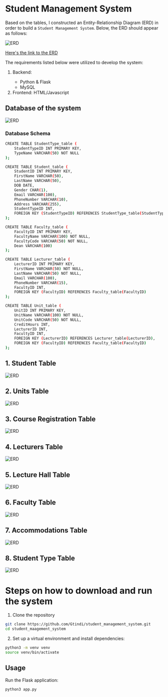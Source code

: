 # Student Management System
Based on the tables, I constructed an Entity-Relationship Diagram (ERD) in order to build a `Student Management System`. Below, the ERD should appear as follows:

![ERD](ReadmeImages/sms_ERD.png)

<a href="https://app.diagrams.net/#G1UNT1M15g1PocLwE5bQYinulUBKU3xkf_#%7B%22pageId%22%3A%22InMkDCBhClccY3GWE_AD%22%7D">Here's the link to the ERD</a>

The requirements listed below were utilized to develop the system:
<ol>
<li> Backend: </li>
<ul>
<li> Python & Flask </li>
<li> MySQL </li>
</ul>
<li> Frontend: HTML/Javascript </li>
</ol>

## Database of the system
![ERD](ReadmeImages/db.png)

### Database Schema
```sh
CREATE TABLE StudentType_table (
    StudentTypeID INT PRIMARY KEY,
    TypeName VARCHAR(50) NOT NULL
);

CREATE TABLE Student_table (
    StudentID INT PRIMARY KEY,
    FirstName VARCHAR(50),
    LastName VARCHAR(50),
    DOB DATE,
    Gender CHAR(1),
    Email VARCHAR(100),
    PhoneNumber VARCHAR(10),
    Address VARCHAR(255),
    StudentTypeID INT,
    FOREIGN KEY (StudentTypeID) REFERENCES StudentType_table(StudentTypeID)
);

CREATE TABLE Faculty_table (
    FacultyID INT PRIMARY KEY,
    FacultyName VARCHAR(100) NOT NULL,
    FacultyCode VARCHAR(50) NOT NULL,
    Dean VARCHAR(100)
);

CREATE TABLE Lecturer_table (
    LecturerID INT PRIMARY KEY,
    FirstName VARCHAR(50) NOT NULL,
    LastName VARCHAR(50) NOT NULL,
    Email VARCHAR(100),
    PhoneNumber VARCHAR(15),
    FacultyID INT,
    FOREIGN KEY (FacultyID) REFERENCES Faculty_table(FacultyID)
);

CREATE TABLE Unit_table (
    UnitID INT PRIMARY KEY,
    UnitName VARCHAR(100) NOT NULL,
    UnitCode VARCHAR(50) NOT NULL,
    CreditHours INT,
    LecturerID INT,
    FacultyID INT,
    FOREIGN KEY (LecturerID) REFERENCES Lecturer_table(LecturerID),
    FOREIGN KEY (FacultyID) REFERENCES Faculty_table(FacultyID)
);

```
## 1. Student Table

![ERD](ReadmeImages/sms0.png)

## 2. Units Table
![ERD](ReadmeImages/sms1.png)

## 3. Course Registration Table
![ERD](ReadmeImages/sms2.png)

## 4. Lecturers Table
![ERD](ReadmeImages/sms3.png)

## 5. Lecture Hall Table
![ERD](ReadmeImages/sms4.png)

## 6. Faculty Table
![ERD](ReadmeImages/sms5.png)

## 7. Accommodations Table
![ERD](ReadmeImages/sms6.png)

## 8. Student Type Table
![ERD](ReadmeImages/sms7.png)

# Steps on how to download and run the system
1. Clone the repository
```sh
git clone https://github.com/Gtindi/student_management_system.git
cd student_maagement_system
```

2. Set up a virtual environment and install dependencies:
```sh
python3 -m venv venv
source venv/bin/activate
```


## Usage

Run the Flask application:
```sh
python3 app.py
```